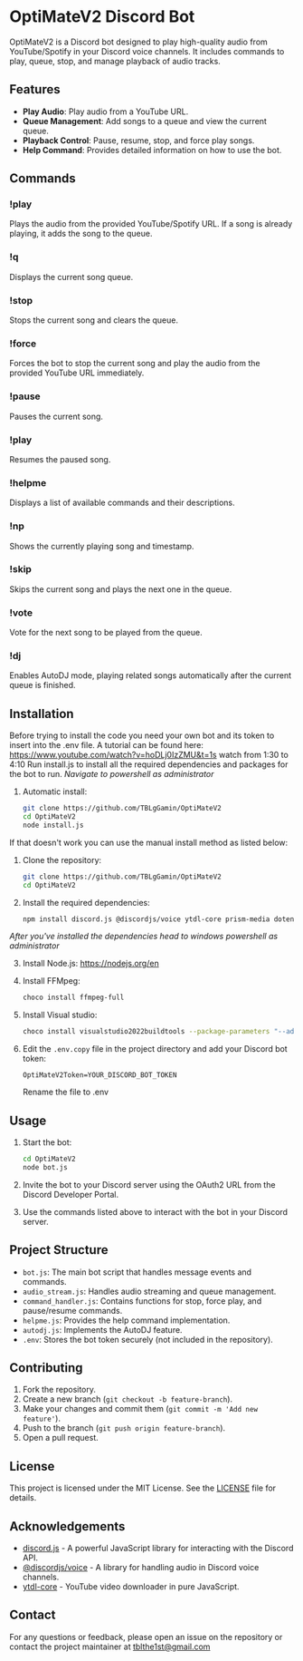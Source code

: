# OptiMateV2 Discord Bot

OptiMateV2 is a Discord bot designed to play high-quality audio from YouTube/Spotify in your Discord voice channels. It includes commands to play, queue, stop, and manage playback of audio tracks.

## Features

- **Play Audio**: Play audio from a YouTube URL.
- **Queue Management**: Add songs to a queue and view the current queue.
- **Playback Control**: Pause, resume, stop, and force play songs.
- **Help Command**: Provides detailed information on how to use the bot.

## Commands

### !play <url>
Plays the audio from the provided YouTube/Spotify URL. If a song is already playing, it adds the song to the queue.

### !q
Displays the current song queue.

### !stop
Stops the current song and clears the queue.

### !force <url>
Forces the bot to stop the current song and play the audio from the provided YouTube URL immediately.

### !pause
Pauses the current song.

### !play
Resumes the paused song.

### !helpme
Displays a list of available commands and their descriptions.

### !np
Shows the currently playing song and timestamp.

### !skip
Skips the current song and plays the next one in the queue.

### !vote <song number>
Vote for the next song to be played from the queue.

### !dj <url>
Enables AutoDJ mode, playing related songs automatically after the current queue is finished.

## Installation

Before trying to install the code you need your own bot and its token to insert into the .env file.
A tutorial can be found here: https://www.youtube.com/watch?v=hoDLj0IzZMU&t=1s watch from 1:30 to 4:10
Run install.js to install all the required dependencies and packages for the bot to run.
*Navigate to powershell as administrator*
1. Automatic install:
    ```bash
    git clone https://github.com/TBLgGamin/OptiMateV2
    cd OptiMateV2
    node install.js
    ```
If that doesn't work you can use the manual install method as listed below:

1. Clone the repository:
    ```bash
    git clone https://github.com/TBLgGamin/OptiMateV2
    cd OptiMateV2
    ```

2. Install the required dependencies:
    ```bash
    npm install discord.js @discordjs/voice ytdl-core prism-media dotenv spotify-url-info@latest play-dl @discordjs/opus opusscript axios cheerio
    ```

*After you've installed the dependencies head to windows powershell as administrator*

3. Install Node.js:
    https://nodejs.org/en

4. Install FFMpeg:
    ```bash
    choco install ffmpeg-full
    ```
5. Install Visual studio:
    ```bash
    choco install visualstudio2022buildtools --package-parameters "--add Microsoft.VisualStudio.Workload.VCTools --includeRecommended --passive --locale en-US"
    ```

6. Edit the `.env.copy` file in the project directory and add your Discord bot token:
    ```env
    OptiMateV2Token=YOUR_DISCORD_BOT_TOKEN
    ```
    Rename the file to .env

## Usage

1. Start the bot:
    ```bash
    cd OptiMateV2
    node bot.js
    ```

2. Invite the bot to your Discord server using the OAuth2 URL from the Discord Developer Portal.

3. Use the commands listed above to interact with the bot in your Discord server.

## Project Structure

- `bot.js`: The main bot script that handles message events and commands.
- `audio_stream.js`: Handles audio streaming and queue management.
- `command_handler.js`: Contains functions for stop, force play, and pause/resume commands.
- `helpme.js`: Provides the help command implementation.
- `autodj.js`: Implements the AutoDJ feature.
- `.env`: Stores the bot token securely (not included in the repository).

## Contributing

1. Fork the repository.
2. Create a new branch (`git checkout -b feature-branch`).
3. Make your changes and commit them (`git commit -m 'Add new feature'`).
4. Push to the branch (`git push origin feature-branch`).
5. Open a pull request.

## License

This project is licensed under the MIT License. See the [LICENSE](LICENSE) file for details.

## Acknowledgements

- [discord.js](https://discord.js.org) - A powerful JavaScript library for interacting with the Discord API.
- [@discordjs/voice](https://github.com/discordjs/voice) - A library for handling audio in Discord voice channels.
- [ytdl-core](https://github.com/fent/node-ytdl-core) - YouTube video downloader in pure JavaScript.

## Contact

For any questions or feedback, please open an issue on the repository or contact the project maintainer at tblthe1st@gmail.com
